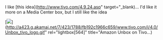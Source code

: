 I like [this idea](http://www.tivo.com/4.9.24.asp" target="_blank)... I'd like it more on a Media Center box, but I still like the idea

[<img src="http://a423.g.akamai.net/7/423/1788/fb192c1966c659/www.tivo.com/i/4.0/Unbox_tivo_logo.gif" border="0" />](http://a423.g.akamai.net/7/423/1788/fb192c1966c659/www.tivo.com/i/4.0/Unbox_tivo_logo.gif" rel="lightbox[564]" title="Amazon Unbox on Tivo...)